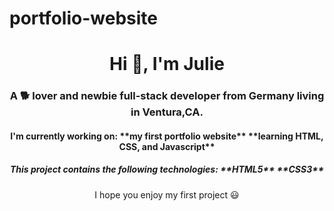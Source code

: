 # portfolio-website

<h1 align="center">Hi 👋, I'm Julie</h1>
<h3 align="center">A 🐕 lover and newbie full-stack developer from Germany living in Ventura,CA.</h3>
<h4 align="center">I'm currently working on:
    **my first portfolio website**
    **learning HTML, CSS, and Javascript**</h4>
<h5 align="center">This project contains the following technologies:
    **HTML5**
    **CSS3**</h5>
<p align="center">I hope you enjoy my first project 😃</p>

